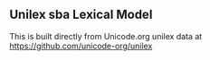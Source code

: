 Unilex sba Lexical Model
----------------------

This is built directly from Unicode.org unilex data at
https://github.com/unicode-org/unilex

